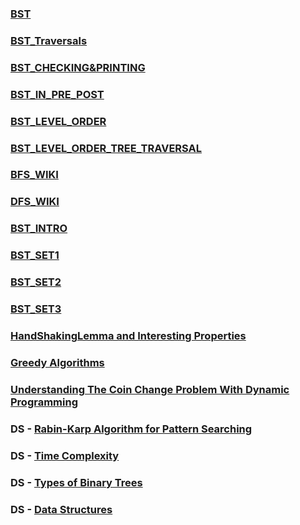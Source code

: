 ### [BST](https://www.geeksforgeeks.org/binary-tree-data-structure/)

### [BST_Traversals](https://www.geeksforgeeks.org/binary-tree-data-structure/#traversals)

### [BST_CHECKING&PRINTING](https://www.geeksforgeeks.org/binary-tree-data-structure/#checking&printing)

### [BST_IN_PRE_POST](https://www.geeksforgeeks.org/tree-traversals-inorder-preorder-and-postorder/)

### [BST_LEVEL_ORDER](https://www.geeksforgeeks.org/insertion-in-a-binary-tree-in-level-order/)

### [BST_LEVEL_ORDER_TREE_TRAVERSAL](https://www.geeksforgeeks.org/level-order-tree-traversal/)

### [BFS_WIKI](https://en.wikipedia.org/wiki/Breadth-first_search)

### [DFS_WIKI](https://en.wikipedia.org/wiki/Depth-first_search)

### [BST_INTRO](https://www.geeksforgeeks.org/binary-tree-data-structure/#Introduction)

### [BST_SET1](https://www.geeksforgeeks.org/binary-tree-set-1-introduction/)

### [BST_SET2](https://www.geeksforgeeks.org/binary-tree-set-2-properties/)

### [BST_SET3](https://www.geeksforgeeks.org/binary-tree-set-3-types-of-binary-tree/)

### [HandShakingLemma and Interesting Properties](https://www.geeksforgeeks.org/handshaking-lemma-and-interesting-tree-properties/)

### [Greedy Algorithms](https://www.geeksforgeeks.org/greedy-algorithms/)

### [Understanding The Coin Change Problem With Dynamic Programming](https://www.geeksforgeeks.org/understanding-the-coin-change-problem-with-dynamic-programming/#:~:text=The%20Coin%20Change%20Problem%20is,the%20concepts%20of%20dynamic%20programming.)

### DS - [Rabin-Karp Algorithm for Pattern Searching](https://www.geeksforgeeks.org/rabin-karp-algorithm-for-pattern-searching/)

### DS - [Time Complexity](https://adrianmejia.com/most-popular-algorithms-time-complexity-every-programmer-should-know-free-online-tutorial-course/)

### DS - [Types of Binary Trees](https://en.wikipedia.org/wiki/Binary_tree#Types_of_binary_trees)

### DS - [Data Structures](https://www.geeksforgeeks.org/data-structures/)